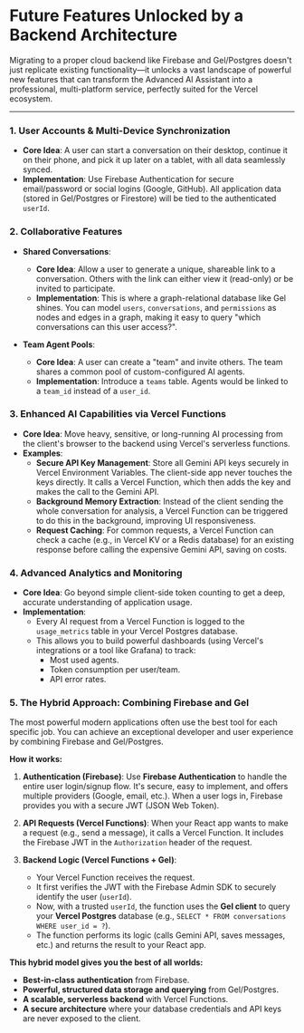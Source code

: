# Future Features Unlocked by a Backend Architecture

Migrating to a proper cloud backend like Firebase and Gel/Postgres doesn't just replicate existing functionality—it unlocks a vast landscape of powerful new features that can transform the Advanced AI Assistant into a professional, multi-platform service, perfectly suited for the Vercel ecosystem.

---

### 1. User Accounts & Multi-Device Synchronization

-   **Core Idea**: A user can start a conversation on their desktop, continue it on their phone, and pick it up later on a tablet, with all data seamlessly synced.
-   **Implementation**: Use Firebase Authentication for secure email/password or social logins (Google, GitHub). All application data (stored in Gel/Postgres or Firestore) will be tied to the authenticated `userId`.

### 2. Collaborative Features

-   **Shared Conversations**:
    -   **Core Idea**: Allow a user to generate a unique, shareable link to a conversation. Others with the link can either view it (read-only) or be invited to participate.
    -   **Implementation**: This is where a graph-relational database like Gel shines. You can model `users`, `conversations`, and `permissions` as nodes and edges in a graph, making it easy to query "which conversations can this user access?".

-   **Team Agent Pools**:
    -   **Core Idea**: A user can create a "team" and invite others. The team shares a common pool of custom-configured AI agents.
    -   **Implementation**: Introduce a `teams` table. Agents would be linked to a `team_id` instead of a `user_id`.

### 3. Enhanced AI Capabilities via Vercel Functions

-   **Core Idea**: Move heavy, sensitive, or long-running AI processing from the client's browser to the backend using Vercel's serverless functions.
-   **Examples**:
    -   **Secure API Key Management**: Store all Gemini API keys securely in Vercel Environment Variables. The client-side app never touches the keys directly. It calls a Vercel Function, which then adds the key and makes the call to the Gemini API.
    -   **Background Memory Extraction**: Instead of the client sending the whole conversation for analysis, a Vercel Function can be triggered to do this in the background, improving UI responsiveness.
    -   **Request Caching**: For common requests, a Vercel Function can check a cache (e.g., in Vercel KV or a Redis database) for an existing response before calling the expensive Gemini API, saving on costs.

### 4. Advanced Analytics and Monitoring

-   **Core Idea**: Go beyond simple client-side token counting to get a deep, accurate understanding of application usage.
-   **Implementation**:
    -   Every AI request from a Vercel Function is logged to the `usage_metrics` table in your Vercel Postgres database.
    -   This allows you to build powerful dashboards (using Vercel's integrations or a tool like Grafana) to track:
        -   Most used agents.
        -   Token consumption per user/team.
        -   API error rates.

### 5. The Hybrid Approach: Combining Firebase and Gel

The most powerful modern applications often use the best tool for each specific job. You can achieve an exceptional developer and user experience by combining Firebase and Gel/Postgres.

**How it works:**

1.  **Authentication (Firebase)**: Use **Firebase Authentication** to handle the entire user login/signup flow. It's secure, easy to implement, and offers multiple providers (Google, email, etc.). When a user logs in, Firebase provides you with a secure JWT (JSON Web Token).

2.  **API Requests (Vercel Functions)**: When your React app wants to make a request (e.g., send a message), it calls a Vercel Function. It includes the Firebase JWT in the `Authorization` header of the request.

3.  **Backend Logic (Vercel Functions + Gel)**:
    -   Your Vercel Function receives the request.
    -   It first verifies the JWT with the Firebase Admin SDK to securely identify the user (`userId`).
    -   Now, with a trusted `userId`, the function uses the **Gel client** to query your **Vercel Postgres** database (e.g., `SELECT * FROM conversations WHERE user_id = ?`).
    -   The function performs its logic (calls Gemini API, saves messages, etc.) and returns the result to your React app.

**This hybrid model gives you the best of all worlds:**
-   **Best-in-class authentication** from Firebase.
-   **Powerful, structured data storage and querying** from Gel/Postgres.
-   **A scalable, serverless backend** with Vercel Functions.
-   **A secure architecture** where your database credentials and API keys are never exposed to the client.
